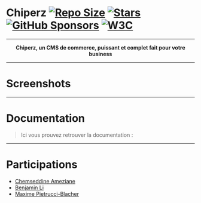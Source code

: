 # Chiperz [![Repo Size](https://img.shields.io/github/repo-size/Pietrucci-Blacher/Projet-annuel-3IW2)](https://github.com/Pietrucci-Blacher/Projet-annuel-3IW2/actions) [![Stars](https://img.shields.io/github/stars/Pietrucci-Blacher/Projet-annuel-3IW2?style=flat)](https://github.com/Pietrucci-Blacher/Botly)  [![GitHub Sponsors](https://img.shields.io/github/sponsors/Pietrucci-Blacher)](https://github.com/Pietrucci-Blacher/Botly)  [![W3C](https://img.shields.io/w3c-validation/html)](https://github.com/Pietrucci-Blacher/Botly)

---
[comment]: <> (Here put the project logo)
<div align="center">
    <p align="center"><b>Chiperz, un CMS de commerce, puissant et complet fait pour votre business</b></p>
</div>

---
# Screenshots

[comment]: <> (Add screenshots of the project)

---

# Documentation

> Ici vous prouvez retrouver la documentation : 

---
# Participations

- [Chemseddine Ameziane](https://github.com/chems917)
- [Benjamin Li](https://github.com/benjaminli7)
- [Maxime Pietrucci-Blacher](https://github.com/Pietrucci-Blacher)